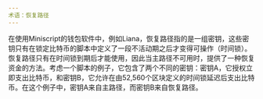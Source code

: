 ```yaml
---
术语：恢复路径
---
```


在使用Miniscript的钱包软件中，例如Liana，恢复路径指的是一组密钥，这些密钥只有在锁定比特币的脚本中定义了一段不活动期之后才变得可操作（时间锁）。恢复路径只有在时间锁到期后才能使用，因此当主路径不可用时，提供了一种恢复资金的方法。考虑一个脚本的例子，它包含了两个不同的密钥：密钥A，它授权立即支出比特币，和密钥B，它允许在由52,560个区块定义的时间锁延迟后支出比特币。在这个例子中，密钥A来自主路径，而密钥B来自恢复路径。